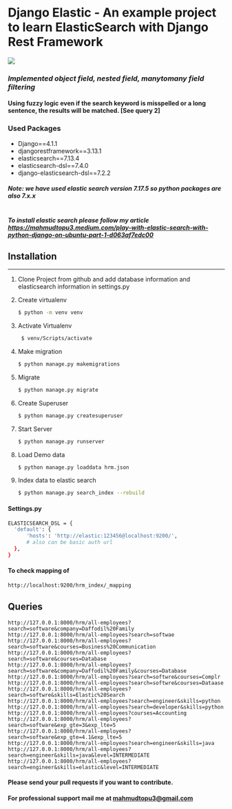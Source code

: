 # Django Elastic - An example project to learn ElasticSearch with Django Rest Framework
![](https://miro.medium.com/max/2400/1*fkEPSDBvqNwtpjaaFceyww.png)

### _Implemented object field, nested field, manytomany field filtering_
#### Using fuzzy logic even if the search keyword is misspelled or a long sentence, the results will be matched. [See query 2]


### Used Packages
- Django==4.1.1
- djangorestframework==3.13.1
- elasticsearch==7.13.4
- elasticsearch-dsl==7.4.0
- django-elasticsearch-dsl==7.2.2
##### _Note: we have used elastic search version 7.17.5 so python packages are also 7.x.x_

#
##### _To install elastic search please follow my article https://mahmudtopu3.medium.com/play-with-elastic-search-with-python-django-on-ubuntu-part-1-d063af7edc00_
## Installation
---
1. Clone Project from github and add database information and elasticsearch information in settings.py
2. Create virtualenv
      ```sh
    $ python -m venv venv
    ```
3. Activate Virtualenv
   ```sh
    $ venv/Scripts/activate
    ```

4. Make migration
    ```sh
    $ python manage.py makemigrations
    ```
5. Migrate
    ```sh
    $ python manage.py migrate
    ```
6. Create Superuser
    ```sh
    $ python manage.py createsuperuser
    ```
8. Start Server
    ```sh
    $ python manage.py runserver
    ```
8. Load Demo data
    ```sh
    $ python manage.py loaddata hrm.json
    ```
8. Index data to elastic search
    ```sh
    $ python manage.py search_index --rebuild
    ```
####  Settings.py 
  ```sh
ELASTICSEARCH_DSL = {
    'default': {
        'hosts': 'http://elastic:123456@localhost:9200/',   
        # also can be basic auth url
    },
}
```
####  To check mapping of
  ```sh
http://localhost:9200/hrm_index/_mapping
```
## Queries 
    http://127.0.0.1:8000/hrm/all-employees?search=software&company=Daffodil%20Family
    http://127.0.0.1:8000/hrm/all-employees?search=softwae
    http://127.0.0.1:8000/hrm/all-employees?search=software&courses=Business%20Communication
    http://127.0.0.1:8000/hrm/all-employees?search=software&courses=Database
    http://127.0.0.1:8000/hrm/all-employees?search=software&company=Daffodil%20Family&courses=Database
    http://127.0.0.1:8000/hrm/all-employees?search=softwre&courses=Complr
    http://127.0.0.1:8000/hrm/all-employees?search=softwre&courses=Dataase
    http://127.0.0.1:8000/hrm/all-employees?search=softwre&skills=Elastic%20Search
    http://127.0.0.1:8000/hrm/all-employees?search=engineer&skills=python
    http://127.0.0.1:8000/hrm/all-employees?search=developer&skills=python
    http://127.0.0.1:8000/hrm/all-employees?courses=Accounting
    http://127.0.0.1:8000/hrm/all-employees?search=software&exp_gte=3&exp_lte=5
    http://127.0.0.1:8000/hrm/all-employees?search=software&exp_gte=4.1&exp_lte=5
    http://127.0.0.1:8000/hrm/all-employees?search=engineer&skills=java
    http://127.0.0.1:8000/hrm/all-employees?search=engineer&skills=java&level=INTERMEDIATE
    http://127.0.0.1:8000/hrm/all-employees?search=engineer&skills=elastic&level=INTERMEDIATE
   
    
    
#### Please send your pull requests if you want to contribute.
#### For professional support mail me at mahmudtopu3@gmail.com

